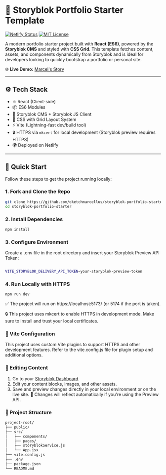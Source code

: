 # 📸 Storyblok Portfolio Starter Template

[![Netlify Status](https://api.netlify.com/api/v1/badges/4b8f1a1f-2a42-4a8c-9c9a-3b8b5c6c9d3e/deploy-status)](https://app.netlify.com/sites/storyblok-portfolio-starter-template/deploys)
[![MIT License](https://img.shields.io/badge/license-MIT-blue.svg)](LICENSE)

A modern portfolio starter project built with **React (ES6)**, powered by the **Storyblok CMS** and styled with **CSS Grid**. This template fetches content, assets, and components dynamically from Storyblok and is ideal for developers looking to quickly bootstrap a portfolio or personal site.

🌐 **Live Demo:** [Marcel's Story](https://storyblok-portfolio-starter-template.netlify.app/)

---

## ⚙️ Tech Stack

- ⚛️ React (Client-side)
- 📦 ES6 Modules
- 🧠 Storyblok CMS + Storyblok JS Client
- 🎨 CSS with Grid Layout System
- ⚡ Vite (Lightning-fast dev/build tool)
- 🔒 HTTPS via `mkcert` for local development (Storyblok preview requires HTTPS)
- 🌍 Deployed on Netlify

---

## 🚀 Quick Start

Follow these steps to get the project running locally:

### 1. **Fork and Clone the Repo**

```bash
git clone https://github.com/oketchmarcellus/storyblok-portfolio-starter.git
cd storyblok-portfolio-starter

```

### 2. Install Dependencies

```bash
npm install

```

### 3. Configure Environment
Create a .env file in the root directory and insert your Storyblok Preview API Token:

```bash

VITE_STORYBLOK_DELIVERY_API_TOKEN=your-storyblok-preview-token

```

### 4. Run Locally with HTTPS

```bash
npm run dev

```
✅ The project will run on https://localhost:5173/ (or 5174 if the port is taken).

🔒 This project uses mkcert to enable HTTPS in development mode. Make sure to install and trust your local certificates.

### 🔧 Vite Configuration
This project uses custom Vite plugins to support HTTPS and other development features. Refer to the vite.config.js file for plugin setup and additional options.

### 🧱 Editing Content
1. Go to your [Storyblok Dashboard](https://app.storyblok.com/#/login).
2. Edit your content blocks, images, and other assets.
3. Save and preview changes directly in your local environment or on the live site.
🔄 Changes will reflect automatically if you're using the Preview API.

### 📁 Project Structure

```bash
project-root/
├── public/
├── src/
│   ├── components/
│   ├── pages/
│   ├── storyblokService.js
│   └── App.jsx
├── vite.config.js
├── .env
├── package.json
└── README.md

```


